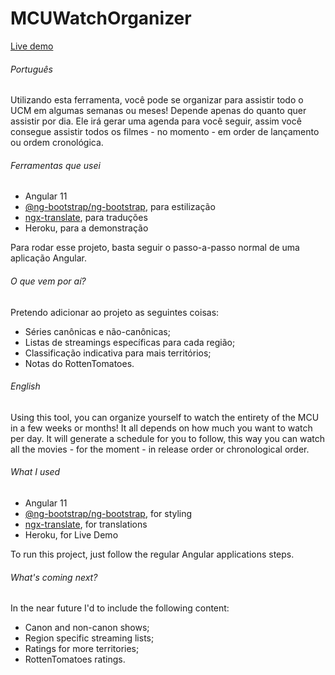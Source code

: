 # MCUWatchOrganizer

[Live demo](https://mcuwatchorganizer.herokuapp.com)

###### Português
Utilizando esta ferramenta, você pode se organizar para assistir todo o UCM em algumas semanas ou meses! Depende apenas do quanto quer assistir por dia.
Ele irá gerar uma agenda para você seguir, assim você consegue assistir todos os filmes - no momento - em order de lançamento ou ordem cronológica.
###### Ferramentas que usei
- Angular 11
- [@ng-bootstrap/ng-bootstrap](https://www.npmjs.com/package/@ng-bootstrap/ng-bootstrap), para estilização
- [ngx-translate](https://www.npmjs.com/package/ngx-translate), para traduções
- Heroku, para a demonstração

Para rodar esse projeto, basta seguir o passo-a-passo normal de uma aplicação Angular.

###### O que vem por aí?

Pretendo adicionar ao projeto as seguintes coisas:
- Séries canônicas e não-canônicas;
- Listas de streamings específicas para cada região;
- Classificação indicativa para mais territórios;
- Notas do RottenTomatoes.

###### English
Using this tool, you can organize yourself to watch the entirety of the MCU in a few weeks or months! It all depends on how much you want to watch per day.
It will generate a schedule for you to follow, this way you can watch all the movies - for the moment - in release order or chronological order.
###### What I used
- Angular 11
- [@ng-bootstrap/ng-bootstrap](https://www.npmjs.com/package/@ng-bootstrap/ng-bootstrap), for styling
- [ngx-translate](https://www.npmjs.com/package/ngx-translate), for translations
- Heroku, for Live Demo

To run this project, just follow the regular Angular applications steps.

###### What's coming next?

In the near future I'd to include the following content:
- Canon and non-canon shows;
- Region specific streaming lists;
- Ratings for more territories;
- RottenTomatoes ratings.
